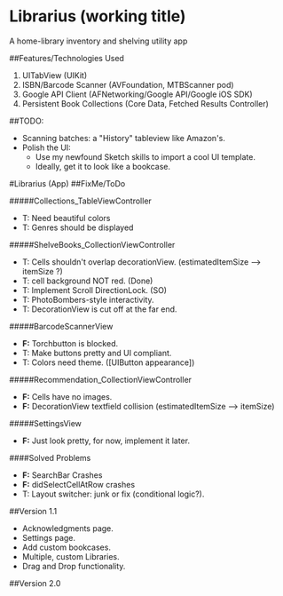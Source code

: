 # Librarius (working title)
A home-library inventory and shelving utility app

##Features/Technologies Used
1. UITabView (UIKit)
2. ISBN/Barcode Scanner (AVFoundation, MTBScanner pod)
3. Google API Client (AFNetworking/Google API/Google iOS SDK)
4. Persistent Book Collections (Core Data, Fetched Results Controller)

##TODO:
* Scanning batches: a "History" tableview like Amazon's. 
* Polish the UI:
  * Use my newfound Sketch skills to import a cool UI template.
  * Ideally, get it to look like a bookcase.

#Librarius (App)
##FixMe/ToDo


#####Collections_TableViewController
* T: Need beautiful colors
* T: Genres should be displayed

#####ShelveBooks_CollectionViewController
* T: Cells shouldn't overlap decorationView. (estimatedItemSize --> itemSize ?)
* T: cell background NOT red. (Done)
* T: Implement Scroll DirectionLock. (SO)
* T: PhotoBombers-style interactivity.
* T: DecorationView is cut off at the far end.

#####BarcodeScannerView
* **F:** Torchbutton is blocked.
* T: Make buttons pretty and UI compliant.
* T: Colors need theme. ([UIButton appearance])

#####Recommendation_CollectionViewController
* **F:** Cells have no images.
* **F:** DecorationView textfield collision (estimatedItemSize --> itemSize)

#####SettingsView
* **F:** Just look pretty, for now, implement it later.

####Solved Problems
* **F:** SearchBar Crashes
* **F:** didSelectCellAtRow crashes
* T: Layout switcher: junk or fix (conditional logic?).

##Version 1.1
* Acknowledgments page.
* Settings page.
* Add custom bookcases.
* Multiple, custom Libraries.
* Drag and Drop functionality.


##Version 2.0
